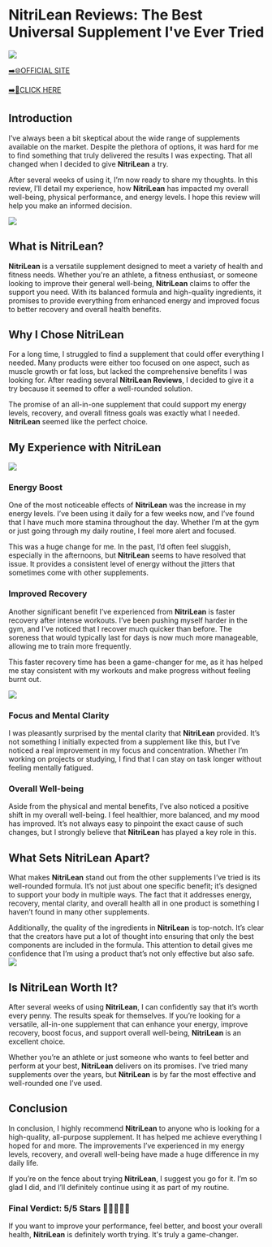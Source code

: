 # NitriLean Reviews: The Best Universal Supplement I've Ever Tried

[![](https://static.vecteezy.com/system/resources/thumbnails/019/896/014/small/buy-now-gradient-button-with-cart-symbol-buy-now-illustration-png.png)](https://edetoop.top/lander/sugarpreland-1/nitrilean.html) 

[➡️🌐OFFICIAL SITE](https://edetoop.top/lander/sugarpreland-1/nitrilean.html) 

[➡️🔗CLICK HERE](https://edetoop.top/lander/sugarpreland-1/nitrilean.html) 


## Introduction

I’ve always been a bit skeptical about the wide range of supplements available on the market. Despite the plethora of options, it was hard for me to find something that truly delivered the results I was expecting. That all changed when I decided to give **NitriLean** a try.

After several weeks of using it, I’m now ready to share my thoughts. In this review, I’ll detail my experience, how **NitriLean** has impacted my overall well-being, physical performance, and energy levels. I hope this review will help you make an informed decision. 

[![](https://wallpapers.com/images/hd/red-order-now-button-udg4jcj4arvn8b0n-2.png)](https://edetoop.top/lander/sugarpreland-1/nitrilean.html)  

## What is NitriLean?

**NitriLean** is a versatile supplement designed to meet a variety of health and fitness needs. Whether you're an athlete, a fitness enthusiast, or someone looking to improve their general well-being, **NitriLean** claims to offer the support you need. With its balanced formula and high-quality ingredients, it promises to provide everything from enhanced energy and improved focus to better recovery and overall health benefits.

## Why I Chose NitriLean

For a long time, I struggled to find a supplement that could offer everything I needed. Many products were either too focused on one aspect, such as muscle growth or fat loss, but lacked the comprehensive benefits I was looking for. After reading several **NitriLean Reviews**, I decided to give it a try because it seemed to offer a well-rounded solution.

The promise of an all-in-one supplement that could support my energy levels, recovery, and overall fitness goals was exactly what I needed. **NitriLean** seemed like the perfect choice.

## My Experience with NitriLean

[![](https://static.vecteezy.com/system/resources/thumbnails/019/896/014/small/buy-now-gradient-button-with-cart-symbol-buy-now-illustration-png.png)](https://edetoop.top/lander/sugarpreland-1/nitrilean.html)

### Energy Boost

One of the most noticeable effects of **NitriLean** was the increase in my energy levels. I’ve been using it daily for a few weeks now, and I’ve found that I have much more stamina throughout the day. Whether I’m at the gym or just going through my daily routine, I feel more alert and focused.

This was a huge change for me. In the past, I’d often feel sluggish, especially in the afternoons, but **NitriLean** seems to have resolved that issue. It provides a consistent level of energy without the jitters that sometimes come with other supplements.

### Improved Recovery

Another significant benefit I’ve experienced from **NitriLean** is faster recovery after intense workouts. I’ve been pushing myself harder in the gym, and I’ve noticed that I recover much quicker than before. The soreness that would typically last for days is now much more manageable, allowing me to train more frequently.

This faster recovery time has been a game-changer for me, as it has helped me stay consistent with my workouts and make progress without feeling burnt out.

[![](https://wallpapers.com/images/hd/red-order-now-button-udg4jcj4arvn8b0n-2.png)](https://edetoop.top/lander/sugarpreland-1/nitrilean.html)  

### Focus and Mental Clarity

I was pleasantly surprised by the mental clarity that **NitriLean** provided. It’s not something I initially expected from a supplement like this, but I’ve noticed a real improvement in my focus and concentration. Whether I’m working on projects or studying, I find that I can stay on task longer without feeling mentally fatigued.

### Overall Well-being

Aside from the physical and mental benefits, I’ve also noticed a positive shift in my overall well-being. I feel healthier, more balanced, and my mood has improved. It’s not always easy to pinpoint the exact cause of such changes, but I strongly believe that **NitriLean** has played a key role in this.

## What Sets NitriLean Apart?

What makes **NitriLean** stand out from the other supplements I’ve tried is its well-rounded formula. It’s not just about one specific benefit; it’s designed to support your body in multiple ways. The fact that it addresses energy, recovery, mental clarity, and overall health all in one product is something I haven’t found in many other supplements.

Additionally, the quality of the ingredients in **NitriLean** is top-notch. It’s clear that the creators have put a lot of thought into ensuring that only the best components are included in the formula. This attention to detail gives me confidence that I’m using a product that’s not only effective but also safe.
[![](https://static.vecteezy.com/system/resources/thumbnails/019/896/014/small/buy-now-gradient-button-with-cart-symbol-buy-now-illustration-png.png)](https://edetoop.top/lander/sugarpreland-1/nitrilean.html)
## Is NitriLean Worth It?

After several weeks of using **NitriLean**, I can confidently say that it’s worth every penny. The results speak for themselves. If you’re looking for a versatile, all-in-one supplement that can enhance your energy, improve recovery, boost focus, and support overall well-being, **NitriLean** is an excellent choice.

Whether you’re an athlete or just someone who wants to feel better and perform at your best, **NitriLean** delivers on its promises. I’ve tried many supplements over the years, but **NitriLean** is by far the most effective and well-rounded one I’ve used.

## Conclusion

In conclusion, I highly recommend **NitriLean** to anyone who is looking for a high-quality, all-purpose supplement. It has helped me achieve everything I hoped for and more. The improvements I’ve experienced in my energy levels, recovery, and overall well-being have made a huge difference in my daily life.

If you’re on the fence about trying **NitriLean**, I suggest you go for it. I’m so glad I did, and I’ll definitely continue using it as part of my routine.

### Final Verdict: 5/5 Stars 🌟🌟🌟🌟🌟

If you want to improve your performance, feel better, and boost your overall health, **NitriLean** is definitely worth trying. It's truly a game-changer.
